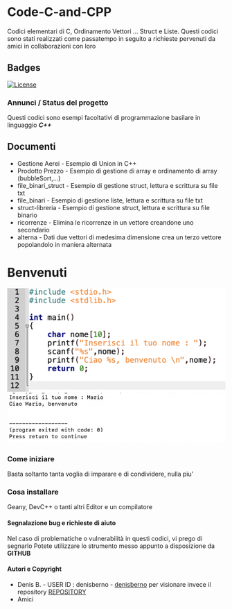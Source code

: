 # Code-C-and-CPP
Codici elementari di C, Ordinamento Vettori ... Struct e Liste.
Questi codici sono stati realizzati come passatempo in seguito a richieste pervenuti da amici in collaborazioni con loro 

## Badges
[![License](https://img.shields.io/github/license/italia/bootstrap-italia.svg)](https://github.com/italia/bootstrap-italia/blob/master/LICENSE) 

### Annunci / Status del progetto
Questi codici sono esempi facoltativi di programmazione basilare in linguaggio ***C++*** 

## Documenti
* Gestione Aerei - Esempio di Union in C++
* Prodotto Prezzo - Esempio di gestione di array e ordinamento di array (bubbleSort,...)
* file_binari_struct - Esempio di gestione struct, lettura e scrittura su file txt 
* file_binari - Esempio di gestione liste, lettura e scrittura su file txt 
* struct-libreria - Esempio di gestione struct, lettura e scrittura su file binario
* ricorrenze - Elimina le ricorrenze in un vettore creandone uno secondario
* alterna - Dati due vettori di medesima dimensione crea un terzo vettore popolandolo in maniera alternata

# Benvenuti
![Ciao Mondo, Benvenuto](1.png)
![(Esecuzione) Ciao Mondo, Benvenuto](2.png)

### Come iniziare
Basta soltanto tanta voglia di imparare e di condividere, nulla piu'

### Cosa installare
Geany, DevC++ o tanti altri Editor e un compilatore 

#### Segnalazione bug e richieste di aiuto
Nel caso di problematiche o vulnerabilità in questi codici, vi prego di segnarlo
Potete utilizzare lo strumento messo appunto a disposizione da **GITHUB**

#### Autori e Copyright

- Denis B. - USER ID : denisberno - [denisberno](https://github.com/denisberno) per visionare invece il repository [REPOSITORY](https://github.com/denisberno/Code-C-and-CPP)
- Amici  

